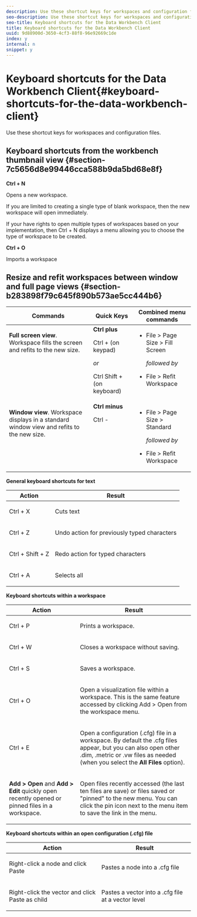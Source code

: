 ```yaml
---
description: Use these shortcut keys for workspaces and configuration files.
seo-description: Use these shortcut keys for workspaces and configuration files.
seo-title: Keyboard shortcuts for the Data Workbench Client
title: Keyboard shortcuts for the Data Workbench Client
uuid: 9d88900d-3650-4cf3-88f8-96e92669c1de
index: y
internal: n
snippet: y
---
```


# Keyboard shortcuts for the Data Workbench Client{#keyboard-shortcuts-for-the-data-workbench-client}

Use these shortcut keys for workspaces and configuration files.

## Keyboard shortcuts from the workbench thumbnail view {#section-7c5656d8e99446cca588b9da5bd68e8f}

**Ctrl + N**

Opens a new workspace.

If you are limited to creating a single type of blank workspace, then the new workspace will open immediately.

If your have rights to open multiple types of workspaces based on your implementation, then Ctrl + N displays a menu allowing you to choose the type of workspace to be created.

**Ctrl + O**

Imports a workspace

## Resize and refit workspaces between window and full page views {#section-b283898f79c645f890b573ae5cc444b6}

<table id="table_A01C514C99F043338D183A6839E03DEA"> 
 <thead> 
  <tr> 
   <th colname="col1" class="entry"> Commands </th> 
   <th colname="col2" class="entry"> Quick Keys </th> 
   <th colname="col3" class="entry"> Combined menu commands </th> 
  </tr>
 </thead>
 <tbody> 
  <tr valign="top"> 
   <td colname="col1"> <p><b>Full screen view</b>. Workspace fills the screen and refits to the new size. </p> </td> 
   <td colname="col2"><b>Ctrl plus</b> <p>Ctrl + (on keypad) </p> <p><i>or</i> </p> <p>Ctrl Shift + (on keyboard) </p> </td> 
   <td colname="col3"> 
    <ul id="ul_C7C731B894D946D9916F50806F015857"> 
     <li id="li_452B4C119B1A40038A408CFFC53653A9"><span class="uicontrol"> File</span> &gt; <span class="uicontrol"> Page Size</span> &gt; <span class="uicontrol"> Fill Screen</span> <p><i>followed by</i> </p> </li> 
     <li id="li_DE9B8B31B9F24A6AA68A1D0DB886B501"><span class="uicontrol"> File</span> &gt; <span class="uicontrol"> Refit Workspace</span> </li> 
    </ul> </td> 
  </tr> 
  <tr valign="top"> 
   <td colname="col1"> <p><b>Window view</b>. Workspace displays in a standard window view and refits to the new size. </p> </td> 
   <td colname="col2"><b>Ctrl minus</b> <p>Ctrl - </p> </td> 
   <td colname="col3"> 
    <ul id="ul_3474B9EFD69343C09BC84E485D896C28"> 
     <li id="li_820BAED76FF24A5785E6D89C5C692DD5">File &gt; Page Size &gt; Standard <p><i>followed by</i> </p> </li> 
     <li id="li_337789F282CE4C2C990C67B115782454">File &gt; Refit Workspace </li> 
    </ul> </td> 
  </tr> 
 </tbody> 
</table>

<a id="section_0597BF92E1AF4BCF9F1C8CEFFE52649A"></a>

<table id="table_B774FDAD85AD443897F0F9BC3EC843C7"> 
 <desc>
  <b>General keyboard shortcuts for text</b> 
 </desc> 
 <thead> 
  <tr> 
   <th colname="col1" align="center" class="entry"> Action </th> 
   <th colname="col2" align="center" class="entry"> Result </th> 
  </tr>
 </thead>
 <tbody> 
  <tr> 
   <td colname="col1"> <p>Ctrl + X </p> </td> 
   <td colname="col2"> <p>Cuts text </p> </td> 
  </tr> 
  <tr> 
   <td colname="col1"> <p>Ctrl + Z </p> </td> 
   <td colname="col2"> <p>Undo action for previously typed characters </p> </td> 
  </tr> 
  <tr> 
   <td colname="col1"> <p>Ctrl + Shift + Z </p> </td> 
   <td colname="col2"> <p>Redo action for typed characters </p> </td> 
  </tr> 
  <tr> 
   <td colname="col1"> <p>Ctrl + A </p> </td> 
   <td colname="col2"> <p>Selects all </p> </td> 
  </tr> 
 </tbody> 
</table>

<table id="table_BFCDE46CE5F64AF291A67EC488EF92A1"> 
 <desc>
  <b>Keyboard shortcuts within a workspace</b> 
 </desc> 
 <thead> 
  <tr> 
   <th colname="col1" align="center" class="entry"> Action </th> 
   <th colname="col2" align="center" class="entry"> Result </th> 
  </tr>
 </thead>
 <tbody> 
  <tr> 
   <td colname="col1"> <p>Ctrl + P </p> </td> 
   <td colname="col2"> <p>Prints a workspace. </p> </td> 
  </tr> 
  <tr> 
   <td colname="col1"> <p>Ctrl + W </p> </td> 
   <td colname="col2"> <p>Closes a workspace without saving. </p> </td> 
  </tr> 
  <tr> 
   <td colname="col1"> <p>Ctrl + S </p> </td> 
   <td colname="col2"> <p>Saves a workspace. </p> </td> 
  </tr> 
  <tr> 
   <td colname="col1"> <p>Ctrl + O </p> </td> 
   <td colname="col2"> <p>Open a visualization file within a workspace. This is the same feature accessed by clicking Add &gt; Open from the workspace menu. </p> </td> 
  </tr> 
  <tr> 
   <td colname="col1"> <p>Ctrl + E </p> </td> 
   <td colname="col2"> <p>Open a configuration (.cfg) file in a workspace. By default the .cfg files appear, but you can also open other .dim, .metric or .vw files as needed (when you select the <b>All Files</b> option). </p> </td> 
  </tr> 
  <tr> 
   <td colname="col1" valign="top" align="left"> <p><b>Add &gt; Open</b> and <b>Add &gt; Edit</b> quickly open recently opened or pinned files in a workspace. </p> </td> 
   <td colname="col2" valign="top" align="left"> <p>Open files recently accessed (the last ten files are save) or files saved or "pinned" to the new menu. You can click the pin icon next to the menu item to save the link in the menu. </p> </td> 
  </tr> 
 </tbody> 
</table>

<table id="table_99414A5999F94A2EAB2BBBA27EE487F5"> 
 <desc>
  <b>Keyboard shortcuts within an open configuration (.cfg) file</b> 
 </desc> 
 <thead> 
  <tr> 
   <th colname="col1" align="center" class="entry"> Action </th> 
   <th colname="col2" align="center" class="entry"> Result </th> 
  </tr>
 </thead>
 <tbody> 
  <tr> 
   <td colname="col1"> <p>Right-click a node and click <span class="uicontrol"> Paste</span> </p> </td> 
   <td colname="col2"> <p>Pastes a node into a <span class="filepath"> .cfg</span> file </p> </td> 
  </tr> 
  <tr> 
   <td colname="col1"> <p>Right-click the vector and click <span class="uicontrol"> Paste as child</span> </p> </td> 
   <td colname="col2"> <p>Pastes a vector into a <span class="filepath"> .cfg</span> file at a vector level </p> </td> 
  </tr> 
 </tbody> 
</table>

